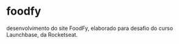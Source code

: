 # foodfy
desenvolvimento do site FoodFy, elaborado para desafio do curso Launchbase, da Rocketseat.

